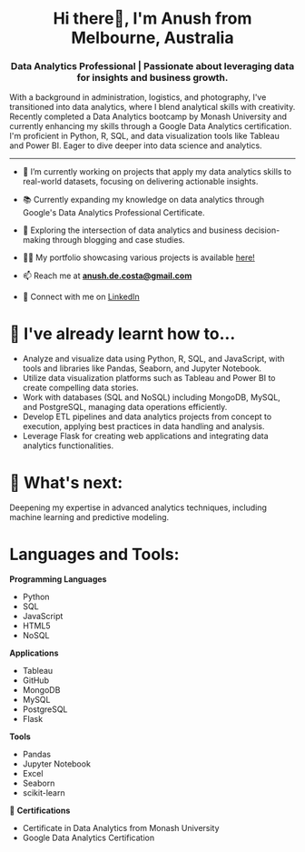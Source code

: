 <h1 align="center">Hi there👋, I'm Anush from Melbourne, Australia</h1>

<h3 align="center"> Data Analytics Professional | Passionate about leveraging data for insights and business growth.</h3>

With a background in administration, logistics, and photography, I've transitioned into data analytics, where I blend analytical skills with creativity. Recently completed a Data Analytics bootcamp by Monash University and currently enhancing my skills through a Google Data Analytics certification. I'm proficient in Python, R, SQL, and data visualization tools like Tableau and Power BI. Eager to dive deeper into data science and analytics.</p>
<hr>

- 🔭 I’m currently working on projects that apply my data analytics skills to real-world datasets, focusing on delivering actionable insights.

- 📚 Currently expanding my knowledge on data analytics through Google's Data Analytics Professional Certificate.

- 📝 Exploring the intersection of data analytics and business decision-making through blogging and case studies.

- 👨‍💻 My portfolio showcasing various projects is available <a href="https://github.com/AnushDeCosta?tab=repositories" target="_blank">here!</a>

- 📫 Reach me at **anush.de.costa@gmail.com**
  
- 💼 Connect with me on <a href="https://www.linkedin.com/in/anush-de-costa/" target="_blank">LinkedIn</a>

<h1>🌱 I've already learnt how to...</h1>

- Analyze and visualize data using Python, R, SQL, and JavaScript, with tools and libraries like Pandas, Seaborn, and Jupyter Notebook.
- Utilize data visualization platforms such as Tableau and Power BI to create compelling data stories.
- Work with databases (SQL and NoSQL) including MongoDB, MySQL, and PostgreSQL, managing data operations efficiently.
- Develop ETL pipelines and data analytics projects from concept to execution, applying best practices in data handling and analysis.
- Leverage Flask for creating web applications and integrating data analytics functionalities.

<h1>🔮 What's next:</h1>
Deepening my expertise in advanced analytics techniques, including machine learning and predictive modeling.

<h1 align="left">Languages and Tools:</h1>

**Programming Languages**
- Python 
- SQL
- JavaScript
- HTML5
- NoSQL

**Applications**
- Tableau
- GitHub
- MongoDB
- MySQL
- PostgreSQL
- Flask

**Tools**
- Pandas
- Jupyter Notebook
- Excel
- Seaborn
- scikit-learn

🐙 **Certifications**
- Certificate in Data Analytics from Monash University
- Google Data Analytics Certification

 <!--
<p>&nbsp;<img align="center" src="https://github-readme-stats.vercel.app/api?username=AnushDeCosta&show_icons=true&locale=en" alt="AnushDeCosta" /><img align="center" src="https://github-readme-streak-stats.herokuapp.com/?user=AnushDeCosta&" alt="AnushDeCosta" /></p>
-->

